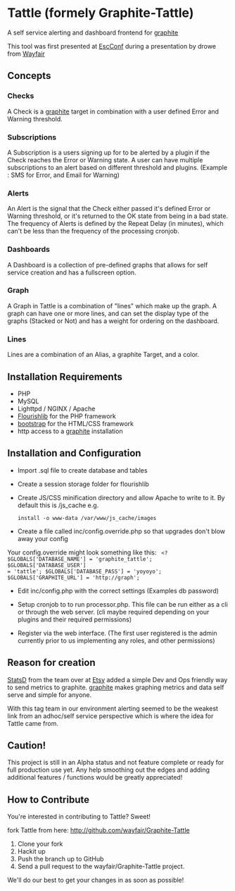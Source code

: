 Tattle  (formely Graphite-Tattle)
======

A self service alerting and dashboard frontend for [graphite][graphite]

This tool was first presented at [EscConf][escconf] during a presentation by drowe from [Wayfair][wayfair]

Concepts
--------

### Checks
  A Check is a [graphite][graphite] target in combination with a user defined Error and Warning threshold. 

### Subscriptions
  A Subscription is a users signing up for to be alerted by a plugin if the Check reaches the Error or Warning state. A user can have multiple subscriptions to an alert based on different threshold and plugins. (Example : SMS for Error, and Email for Warning)

### Alerts
  An Alert is the signal that the Check either passed it's defined Error or Warning threshold, or it's returned to the OK state from being in a bad state. The frequency of Alerts is defined by the Repeat Delay (in minutes), which can't be less than the frequency of the processing cronjob. 

### Dashboards
  A Dashboard is a collection of pre-defined graphs that allows for self service creation and has a fullscreen option.

### Graph
  A Graph in Tattle is a combination of "lines" which make up the graph. A graph can have one or more lines, and can set the display type of the graphs (Stacked or Not) and has a weight for ordering on the dashboard.

### Lines
  Lines are a combination of an Alias, a graphite Target, and a color.


Installation Requirements
-----------------------------

* PHP
* MySQL
* Lighttpd / NGINX / Apache
* [Flourishlib][flourishlib] for the PHP framework  
* [bootstrap][bootstrap] for the HTML/CSS framework
* http access to a [graphite][graphite] installation


Installation and Configuration
-----------------------------
* Import .sql file to create database and tables

* Create a session storage folder for flourishlib

* Create JS/CSS minification directory and allow Apache to write to it. By default this is 
   /js_cache e.g.

    <code>install -o www-data /var/www/js_cache/images</code>

* Create a file called inc/config.override.php so that upgrades don't blow away your config
  
Your config.override might look something like this:
    <code>
    <?
    $GLOBALS['DATABASE_NAME'] = 'graphite_tattle';
    $GLOBALS['DATABASE_USER'] = 'tattle';
    $GLOBALS['DATABASE_PASS'] = 'yoyoyo';
    $GLOBALS['GRAPHITE_URL'] = 'http://graph';
    </code>
* Edit inc/config.php with the correct settings (Examples db password)

* Setup cronjob to to run processor.php. This file can be run either as a cli or through the web server. (cli maybe required depending on your plugins and their required permissions)

* Register via the web interface. (The first user registered is the admin currently prior to us implementing any roles, and other permissions)


Reason for creation
-----------

[StatsD][statsd] from the team over at [Etsy][etsy] added a simple Dev and Ops friendly way to send metrics to graphite.
[graphite][graphite] makes graphing metrics and data self serve and simple for anyone. 

With this tag team in our environment alerting seemed to be the weakest link from an adhoc/self service perspective which is where the idea
for Tattle came from.

Caution!
----------
This project is still in an Alpha status and not feature complete or ready for full production use yet.
Any help smoothing out the edges and adding additional features / functions would be greatly appreciated!

How to Contribute
---------------------

You're interested in contributing to Tattle? Sweet!

fork Tattle from here: http://github.com/wayfair/Graphite-Tattle

1. Clone your fork
2. Hackit up
3. Push the branch up to GitHub
4. Send a pull request to the wayfair/Graphite-Tattle project.

We'll do our best to get your changes in as soon as possible!

[graphite]: http://graphite.wikidot.com
[etsy]: http://www.etsy.com
[statsd]: https://github.com/etsy/statsd/
[bootstrap]: http://twitter.github.com/bootstrap/
[flourishlib]: http://flourishlib.com
[escconf]: http://escconf.com
[wayfair]: http://engineering.wayfair.com/


